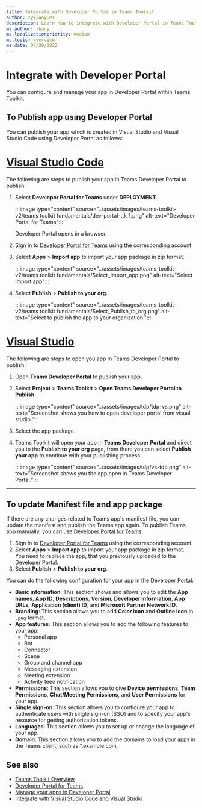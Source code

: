 ```yaml
---
title: Integrate with Developer Portal in Teams Toolkit 
author: zyxiaoyuer
description: Learn how to integrate with Developer Portal in Teams Toolkit.
ms.author: zhany
ms.localizationpriority: medium
ms.topic: overview
ms.date: 07/29/2022
---
```


# Integrate with Developer Portal

You can configure and manage your app in Developer Portal within Teams Toolkit.

## To Publish app using Developer Portal

You can publish your app which is created in Visual Studio and Visual Studio Code using Developer Portal as follows:

# [Visual Studio Code](#tab/visualstudiocode)

The following are steps to publish your app in Teams Developer Portal to publish:

1. Select **Developer Portal for Teams** under **DEPLOYMENT**.

    :::image type="content" source="../assets/images/teams-toolkit-v2/teams toolkit fundamentals/dev-portal-ttk_1.png" alt-text="Developer Portal for Teams":::

   Developer Portal opens in a browser.

1. Sign in to [Developer Portal for Teams](https://dev.teams.microsoft.com) using the corresponding account.
1. Select **Apps** > **Import app** to import your app package in zip format.

    :::image type="content" source="../assets/images/teams-toolkit-v2/teams toolkit fundamentals/Select_Import_app.png" alt-text="Select Import app":::

1. Select **Publish** > **Publish to your org**.

    :::image type="content" source="../assets/images/teams-toolkit-v2/teams toolkit fundamentals/Select_Publish_to_org.png" alt-text="Select to publish the app to your organization.":::

# [Visual Studio](#tab/visualstudio)

The following are steps to open you app in Teams Developer Portal to publish:

1. Open **Teams Developer Portal** to publish your app.

1. Select **Project** > **Teams Toolkit** > **Open Teams Developer Portal to Publish**.

    :::image type="content" source="../assets/images/tdp/tdp-vs.png" alt-text="Screenshot shows you how to open developer portal from visual studio.":::

1. Select the app package.

1. Teams Toolkit will open your app in **Teams Developer Portal** and direct you to the **Publish to your org** page, from there you can select **Publish your app** to continue with your publishing process.

    :::image type="content" source="../assets/images/tdp/vs-tdp.png" alt-text="Screenshot shows you the app open in Teams Developer Portal.":::

---

## To update Manifest file and app package

If there are any changes related to Teams app's manifest file, you can update the manifest and publish the Teams app again. To publish Teams app manually, you can use [Developer Portal for Teams](https://dev.teams.microsoft.com/home).

1. Sign in to [Developer Portal for Teams](https://dev.teams.microsoft.com) using the corresponding account.
1. Select **Apps** > **Import app** to import your app package in zip format.<br>
   You need to replace the app, that you previously uploaded to the Developer Portal.
1. Select **Publish** > **Publish to your org**.

You can do the following configuration for your app in the Developer Portal:

* **Basic information**: This section shows and allows you to edit the **App names**, **App ID**, **Descriptions**, **Version**, **Developer information**, **App URLs**, **Application (client) ID**, and **Microsoft Partner Network ID**.
* **Branding**: This section allows you to add **Color icon** and **Outline icon** in `.png` format.
* **App features**: This section allows you to add the following features to your app:
  * Personal app
  * Bot
  * Connector
  * Scene
  * Group and channel app
  * Messaging extension
  * Meeting extension
  * Activity feed notification
* **Permissions**: This section allows you to give **Device permissions**, **Team Permissions**, **Chat/Meeting Permissions**, and **User Permissions** for your app.
* **Single sign-on**: This section allows you to configure your app to authenticate users with single sign-on (SSO) and to specify your app's resource for getting authorization tokens.
* **Languages**: This section allows you to set up or change the language of your app.
* **Domain**: This section allows you to add the domains to load your apps in the Teams client, such as *.example.com.

## See also

* [Teams Toolkit Overview](teams-toolkit-fundamentals.md)
* [Developer Portal for Teams](../concepts/build-and-test/teams-developer-portal.md)
* [Manage your apps in Developer Portal](../concepts/build-and-test/manage-your-apps-in-developer-portal.md)
* [Integrate with Visual Studio Code and Visual Studio](../concepts/build-and-test/integrate-your-apps-to-teams-toolkit.md)
